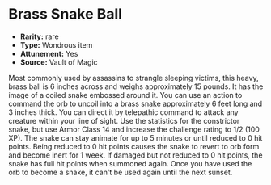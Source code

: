 
# Brass Snake Ball

* **Rarity:** rare
* **Type:** Wondrous item
* **Attunement:** Yes
* **Source:** Vault of Magic


Most commonly used by assassins to strangle sleeping victims, this heavy, brass ball is 6 inches across and weighs approximately 15 pounds. It has the image of a coiled snake embossed around it. You can use an action to command the orb to uncoil into a brass snake approximately 6 feet long and 3 inches thick. You can direct it by telepathic command to attack any creature within your line of sight. Use the statistics for the constrictor snake, but use Armor Class 14 and increase the challenge rating to 1/2 (100 XP). The snake can stay animate for up to 5 minutes or until reduced to 0 hit points. Being reduced to 0 hit points causes the snake to revert to orb form and become inert for 1 week. If damaged but not reduced to 0 hit points, the snake has full hit points when summoned again. Once you have used the orb to become a snake, it can't be used again until the next sunset.
